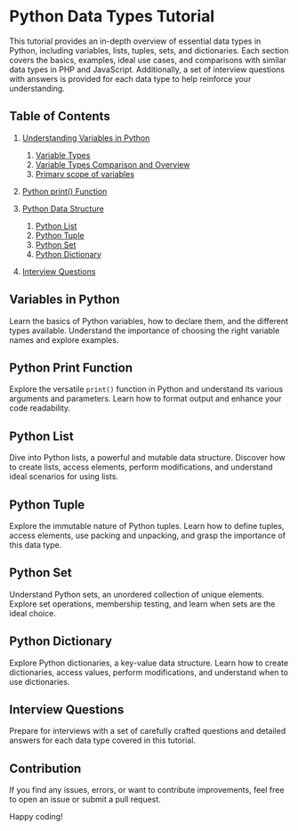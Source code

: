 # Python Data Types Tutorial

This tutorial provides an in-depth overview of essential data types in Python, including variables, lists, tuples, sets, and dictionaries. Each section covers the basics, examples, ideal use cases, and comparisons with similar data types in PHP and JavaScript. Additionally, a set of interview questions with answers is provided for each data type to help reinforce your understanding.

## Table of Contents

1. [Understanding Variables in Python](https://nareshshahi.com/tutorials/python/python-data-types-tutorial/understanding-variables)
   1. [Variable Types](https://nareshshahi.com/tutorials/python/python-data-types-tutorial/variable-types)
   2. [Variable Types Comparison and Overview](https://nareshshahi.com/tutorials/python/python-data-types-tutorial/variable-types-comparison-overview)
   3. [Primary scope of variables](https://nareshshahi.com/tutorials/python/python-data-types-tutorial/primary-scope-of-variables)

2. [Python print() Function](https://nareshshahi.com/tutorials/python/python-data-types-tutorial/python-print-function)
3. [Python Data Structure](https://nareshshahi.com/tutorials/python/python-data-types-tutorial/python-data-structure)
   1. [Python List](https://nareshshahi.com/tutorials/python/python-data-types-tutorial/list-datatype-explained)
   2. [Python Tuple](https://nareshshahi.com/tutorials/python/python-data-types-tutorial/tuple-datatype-explained)
   3. [Python Set](https://nareshshahi.com/tutorials/python/python-data-types-tutorial/set-datatype-explained)
   4. [Python Dictionary](https://nareshshahi.com/tutorials/python/python-data-types-tutorial/dictionary-datatype-explained)

4. [Interview Questions](https://nareshshahi.com/tutorials/python/python-data-types-tutorial/interview-questions)

## Variables in Python

Learn the basics of Python variables, how to declare them, and the different types available. Understand the importance of choosing the right variable names and explore examples.

## Python Print Function

Explore the versatile `print()` function in Python and understand its various arguments and parameters. Learn how to format output and enhance your code readability.

## Python List

Dive into Python lists, a powerful and mutable data structure. Discover how to create lists, access elements, perform modifications, and understand ideal scenarios for using lists.

## Python Tuple

Explore the immutable nature of Python tuples. Learn how to define tuples, access elements, use packing and unpacking, and grasp the importance of this data type.

## Python Set

Understand Python sets, an unordered collection of unique elements. Explore set operations, membership testing, and learn when sets are the ideal choice.

## Python Dictionary

Explore Python dictionaries, a key-value data structure. Learn how to create dictionaries, access values, perform modifications, and understand when to use dictionaries.

## Interview Questions

Prepare for interviews with a set of carefully crafted questions and detailed answers for each data type covered in this tutorial.

## Contribution

If you find any issues, errors, or want to contribute improvements, feel free to open an issue or submit a pull request.

Happy coding!